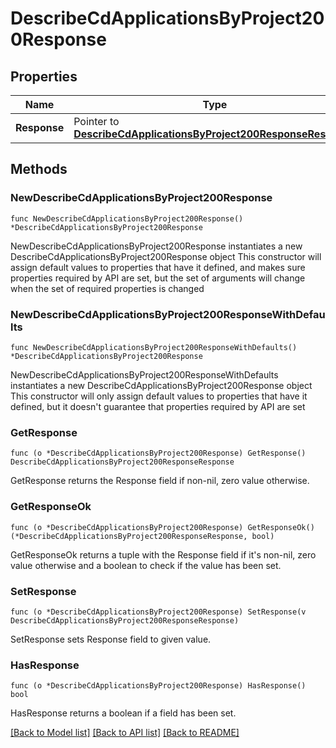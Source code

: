# DescribeCdApplicationsByProject200Response

## Properties

Name | Type | Description | Notes
------------ | ------------- | ------------- | -------------
**Response** | Pointer to [**DescribeCdApplicationsByProject200ResponseResponse**](DescribeCdApplicationsByProject200ResponseResponse.md) |  | [optional] 

## Methods

### NewDescribeCdApplicationsByProject200Response

`func NewDescribeCdApplicationsByProject200Response() *DescribeCdApplicationsByProject200Response`

NewDescribeCdApplicationsByProject200Response instantiates a new DescribeCdApplicationsByProject200Response object
This constructor will assign default values to properties that have it defined,
and makes sure properties required by API are set, but the set of arguments
will change when the set of required properties is changed

### NewDescribeCdApplicationsByProject200ResponseWithDefaults

`func NewDescribeCdApplicationsByProject200ResponseWithDefaults() *DescribeCdApplicationsByProject200Response`

NewDescribeCdApplicationsByProject200ResponseWithDefaults instantiates a new DescribeCdApplicationsByProject200Response object
This constructor will only assign default values to properties that have it defined,
but it doesn't guarantee that properties required by API are set

### GetResponse

`func (o *DescribeCdApplicationsByProject200Response) GetResponse() DescribeCdApplicationsByProject200ResponseResponse`

GetResponse returns the Response field if non-nil, zero value otherwise.

### GetResponseOk

`func (o *DescribeCdApplicationsByProject200Response) GetResponseOk() (*DescribeCdApplicationsByProject200ResponseResponse, bool)`

GetResponseOk returns a tuple with the Response field if it's non-nil, zero value otherwise
and a boolean to check if the value has been set.

### SetResponse

`func (o *DescribeCdApplicationsByProject200Response) SetResponse(v DescribeCdApplicationsByProject200ResponseResponse)`

SetResponse sets Response field to given value.

### HasResponse

`func (o *DescribeCdApplicationsByProject200Response) HasResponse() bool`

HasResponse returns a boolean if a field has been set.


[[Back to Model list]](../README.md#documentation-for-models) [[Back to API list]](../README.md#documentation-for-api-endpoints) [[Back to README]](../README.md)


